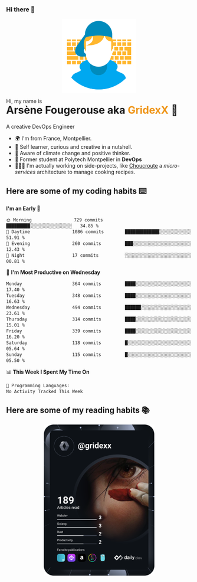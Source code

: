 ### Hi there 👋

<!--
**GridexX/gridexx** is a ✨ _special_ ✨ repository because its `README.md` (this file) appears on your GitHub profile.

Here are some ideas to get you started:

- 🔭 I’m currently working on ...
- 🌱 I’m currently learning ...
- 👯 I’m looking to collaborate on ...
- 🤔 I’m looking for help with ...
- 💬 Ask me about ...
- 📫 How to reach me: ...
- 😄 Pronouns: ...
- ⚡ Fun fact: ...
-->


<!-- Header -->
<div align="center">
  <img align="center" src="./images/user_profile.png" width="200">
</div>
<p>Hi, my name is</p> 
<h1 style="margin-top:-15px">Arsène Fougerouse aka <span style="color:#ef961a">GridexX</span> 👋</h1>

A creative DevOps Engineer

- 🌍 I'm from France, Montpellier.
- 🎨 Self learner, curious and creative in a nutshell. 
- 🌱 Aware of climate change and positive thinker.
- 📕 Former student at Polytech Montpellier in **DevOps**
- 👨🏻‍💻 I'm actually working on side-projects, like [Choucroute](https://github.com/choucroute-orga) a *micro-services* architecture to manage cooking recipes.


## Here are some of my coding habits ⌨️

<!-- Add a section about tech and Ops stack
  Like this one : https://github.com/Xanthus58#-tech-stack
-->
<!--START_SECTION:waka-->
**I'm an Early 🐤** 

```text
🌞 Morning                729 commits         █████████░░░░░░░░░░░░░░░░   34.85 % 
🌆 Daytime                1086 commits        █████████████░░░░░░░░░░░░   51.91 % 
🌃 Evening                260 commits         ███░░░░░░░░░░░░░░░░░░░░░░   12.43 % 
🌙 Night                  17 commits          ░░░░░░░░░░░░░░░░░░░░░░░░░   00.81 % 
```
📅 **I'm Most Productive on Wednesday** 

```text
Monday                   364 commits         ████░░░░░░░░░░░░░░░░░░░░░   17.40 % 
Tuesday                  348 commits         ████░░░░░░░░░░░░░░░░░░░░░   16.63 % 
Wednesday                494 commits         ██████░░░░░░░░░░░░░░░░░░░   23.61 % 
Thursday                 314 commits         ████░░░░░░░░░░░░░░░░░░░░░   15.01 % 
Friday                   339 commits         ████░░░░░░░░░░░░░░░░░░░░░   16.20 % 
Saturday                 118 commits         █░░░░░░░░░░░░░░░░░░░░░░░░   05.64 % 
Sunday                   115 commits         █░░░░░░░░░░░░░░░░░░░░░░░░   05.50 % 
```


📊 **This Week I Spent My Time On** 

```text
💬 Programming Languages: 
No Activity Tracked This Week
```


<!--END_SECTION:waka-->

## Here are some of my reading habits 📚
<div  align="center">
  <img src="./images/devcard.svg" width="300">
</div>
